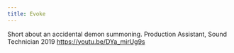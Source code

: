 ```yaml
---
title: Evoke
---
```


Short about an accidental demon summoning.
Production Assistant, Sound Technician 2019
https://youtu.be/DYa_mirUg9s
